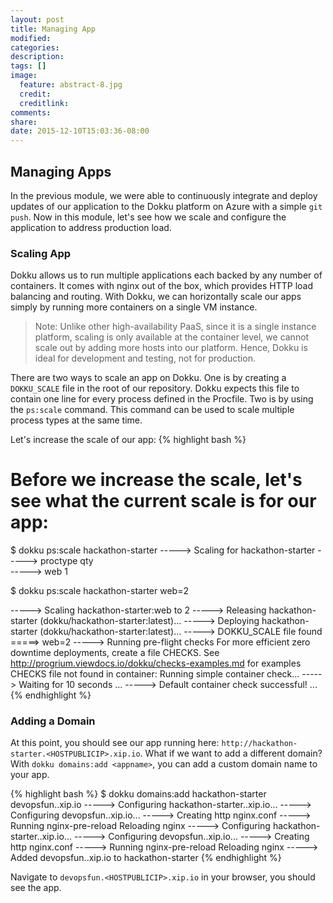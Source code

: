 ```yaml
---
layout: post
title: Managing App
modified:
categories: 
description: 
tags: []
image:
  feature: abstract-8.jpg
  credit:
  creditlink:
comments:
share:
date: 2015-12-10T15:03:36-08:00
---
```

## Managing Apps
In the previous module, we were able to continuously integrate and deploy updates of our application to the Dokku platform on Azure with a simple `git push`. Now in this module, let's see how we scale and configure the application to address production load.

### Scaling App
Dokku allows us to run multiple applications each backed by any number of containers. It comes with nginx out of the box, which provides HTTP load balancing and routing. With Dokku, we can horizontally scale our apps simply by running more containers on a single VM instance. 

> Note: Unlike other high-availability PaaS, since it is a single instance platform, scaling is only available at the container level, we cannot scale out by adding more hosts into our platform. Hence, Dokku is ideal for development and testing, not for production.

There are two ways to scale an app on Dokku. One is by creating a `DOKKU_SCALE` file in the root of our repository. Dokku expects this file to contain one line for every process defined in the Procfile. Two is by using the `ps:scale` command. This command can be used to scale multiple process types at the same time.

Let's increase the scale of our app:
{% highlight bash %}
# Before we increase the scale, let's see what the current scale is for our app:
$ dokku ps:scale hackathon-starter
-----> Scaling for hackathon-starter
-----> proctype           qty                                                                                                                                
-----> web                1

$ dokku ps:scale hackathon-starter web=2

-----> Scaling hackathon-starter:web to 2
-----> Releasing hackathon-starter (dokku/hackathon-starter:latest)...
-----> Deploying hackathon-starter (dokku/hackathon-starter:latest)...
-----> DOKKU_SCALE file found
=====> web=2
-----> Running pre-flight checks
       For more efficient zero downtime deployments, create a file CHECKS.
       See http://progrium.viewdocs.io/dokku/checks-examples.md for examples
       CHECKS file not found in container: Running simple container check...
-----> Waiting for 10 seconds ...
-----> Default container check successful!
...
{% endhighlight %}

### Adding a Domain
At this point, you should see our app running here: `http://hackathon-starter.<HOSTPUBLICIP>.xip.io`. What if we want to add a different domain? With `dokku domains:add <appname>`, you can add a custom domain name to your app.

{% highlight bash %}
$ dokku domains:add hackathon-starter devopsfun.<HOSTPUBLICIP>.xip.io
-----> Configuring hackathon-starter.<HOSTPUBLICIP>.xip.io...
-----> Configuring devopsfun.<HOSTPUBLICIP>.xip.io...
-----> Creating http nginx.conf
-----> Running nginx-pre-reload
       Reloading nginx
-----> Configuring hackathon-starter.<HOSTPUBLICIP>.xip.io...
-----> Configuring devopsfun.<HOSTPUBLICIP>.xip.io...
-----> Creating http nginx.conf
-----> Running nginx-pre-reload
       Reloading nginx
-----> Added devopsfun.<HOSTPUBLICIP>.xip.io to hackathon-starter
{% endhighlight %}

Navigate to `devopsfun.<HOSTPUBLICIP>.xip.io` in your browser, you should see the app.

